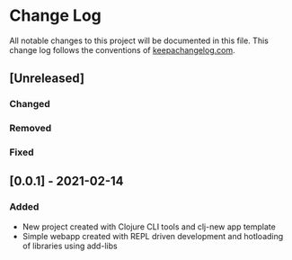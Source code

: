 # Change Log
All notable changes to this project will be documented in this file. This change log follows the conventions of [keepachangelog.com](http://keepachangelog.com/).

## [Unreleased]
### Changed

### Removed

### Fixed


## [0.0.1] - 2021-02-14
### Added
- New project created with Clojure CLI tools and clj-new app template
- Simple webapp created with REPL driven development and hotloading of libraries using add-libs
